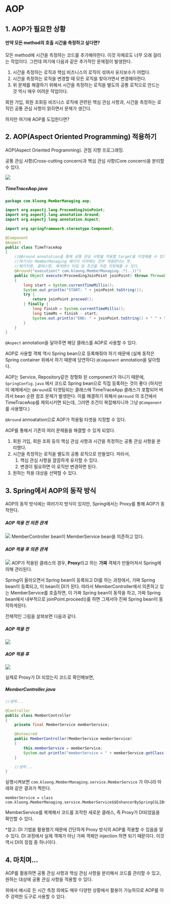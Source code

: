 # AOP

## 1. AOP가 필요한 상황

#### 만약 모든 method의 호출 시간을 측정하고 싶다면?

모든 method에 시간을 측정하는 코드를 추가해야한다. 이것 자체로도 너무 오래 걸리는 작업이다. 그런데 여기에 다음과 같은 추가적인 문제점이 발생한다.

 1. 시간을 측정하는 로직과 핵심 비즈니스의 로직이 섞여서 유지보수가 어렵다.
 2. 시간을 측정하는 로직을 변경할 때 모든 로직을 찾아가면서 변경해야한다.
 3. 위 문제를 해결하기 위해서 시간을 측정하는 로직을 별도의 공통 로직으로 만드는 것 역시 매우 어려운 작업이다.

회원 가입, 회원 조회등 비즈니스 로직에 관련된 핵심 관심 사항과, 시간을 측정하는 로직인 공통 관심 사항이 얽히면서 문제가 생긴다.

하지만 여기에 AOP를 도입한다면?

## 2. AOP(Aspect Oriented Programming) 적용하기
AOP(Aspect Oriented Programming). 관점 지향 프로그래밍.

공통 관심 사항(Cross-cutting concern)과 핵심 관심 사항(Core concern)을 분리할 수 있다.

![](Pasted%20image%2020220310201848.png)

##### TimeTraceAop.java
```Java
package com.kloong.MemberManaging.aop;

import org.aspectj.lang.ProceedingJoinPoint;
import org.aspectj.lang.annotation.Around;
import org.aspectj.lang.annotation.Aspect;

import org.springframework.stereotype.Component;

@Component
@Aspect
public class TimeTraceAop
{
    //@Around annotation을 통해 공통 관심 사항을 적용할 target을 지정해줄 수 있다.
    //여기서는 MemberManaging 패키지 이하에는 전부 적용한다는 뜻.
    //패키지명, 클래스명, 매개변수 타입 등 조건을 직접 지정해줄 수 있다.
    @Around("execution(* com.kloong.MemberManaging..*(..))")
    public Object execute(ProceedingJoinPoint joinPoint) throws Throwable
    {
        long start = System.currentTimeMillis();
        System.out.println("START: " + joinPoint.toString());
        try {
            return joinPoint.proceed();
        } finally {
            long finish = System.currentTimeMillis();
            long timeMs = finish - start;
            System.out.println("END: " + joinPoint.toString() + " " + timeMs + "ms");
        }
    }
}
```

`@Aspect` annotation을 달아주면 해당 클래스를 AOP로 사용할 수 있다.

AOP로 사용할 객체 역시 Spring bean으로 등록해줘야 하기 때문에 (실제 동작은 Spring container 위에서 하기 때문에 당연하다) `@Component` annotation을 달아줬다.

AOP는 Service, Repository같은 정형화 된 component가 아니기 때문에, `SpringConfig.java` 에서 코드로 Spring bean으로 직접 등록하는 것이 좋다 (하지만 이 예제에서는 `@Around`로 타겟팅되는 클래스에 TimeTraceApp 클래스가 포함되어 버려서 bean 순환 참조 문제가 발생한다. 이를 해결하기 위해서 `@Around` 의 조건에서 TimeTraceAop를 제외시키면 되는데, 그러면 조건이 복잡해지니까 그냥 `@Component`를 사용했다.)

`@Around` annoatation으로 AOP가 적용될 타겟을 지정할 수 있다.

AOP를 통해서 기존의 여러 문제들을 해결할 수 있게 되었다.

 1. 회원 가입, 회원 조회 등의 핵심 관심 사항과 시간을 측정하는 공통 관심 사항을 분리했다.
 2. 시간을 측정하는 로직을 별도의 공통 로직으로 만들었다. 따라서,
	 1. 핵심 관심 사항을 깔끔하게 유지할 수 있다.
	 2. 변경이 필요하면 이 로직만 변경하면 된다.
 3. 원하는 적용 대상을 선택할 수 있다.

## 3. Spring에서 AOP의 동작 방식
AOP의 동작 방식에는 여러가지 방식이 있지만, Spring에서는 Proxy를 통해 AOP가 동작한다.

##### AOP 적용 전 의존 관계
![](Pasted%20image%2020220310205725.png)
MemberController bean이 MemberService bean을 의존하고 있다.

##### AOP 적용 후 의존 관계
![](Pasted%20image%2020220310205746.png)
AOP가 적용된 클래스의 경우, **Proxy**라고 하는 **가짜** 객체가 만들어져서 Spring에 의해 관리된다.

Spring이 올라오면서 Spring bean이 등록되고 DI를 하는 과정에서, 가짜 Spring bean이 등록되고, 이 bean이 DI가 된다. 따라서 MemberController에서 의존하고 있는 MemberService를 호출하면, 이 가짜 Spring bean이 동작을 하고, 가짜 Spring bean에서 내부적으로 joinPoint.proceed()를 하면 그제서야 진짜 Spring bean이 동작하게된다.

전체적인 그림을 살펴보면 다음과 같다.

##### AOP 적용 전
![](Pasted%20image%2020220310210246.png)

##### AOP 적용 후
![](Pasted%20image%2020220310210309.png)

실제로 Proxy가 DI 되었는지 코드로 확인해보면,

##### MemberController.java
```Java
//생략...

@Controller
public class MemberController
{
    private final MemberService memberService;

    @Autowired
    public MemberController(MemberService memberService)
    {
        this.memberService = memberService;
        System.out.println("memberService = " + memberService.getClass());
    }

	//생략...
}
```

실행시켜보면 `com.kloong.MemberManaging.service.MemberService` 가 아니라 아래와 같은 결과가 찍힌다.

```
memberService = class com.kloong.MemberManaging.service.MemberService$$EnhancerBySpringCGLIB$$9a9e2221
```

MemberService를 복제해서 코드를 조작한 새로운 클래스, 즉 Proxy가 DI되었음을 확인할 수 있다.

\*참고: DI 기법을 활용했기 때문에 간단하게 Proxy 방식의 AOP를 적용할 수 있음을 알 수 있다. DI 과정에서 실제 객체가 아닌 가짜 객체만 injection 하면 되기 때문이다. 이것 역시 DI의 장점 중 하나이다.


## 4. 마치며...
AOP를 활용하면 공통 관심 사항과 핵심 관심 사항을 분리해서 코드를 관리할 수 있고, 원하는 대상에 공통 관심 사항을 적용할 수 있다.

위에서 예시로 든 시간 측정 외에도 매우 다양한 상황에서 활용이 가능하므로 AOP를 아주 강력한 도구로 사용할 수 있다.